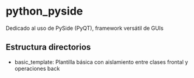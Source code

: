 # python_pyside

Dedicado al uso de PySide (PyQT), framework versátil de GUIs

## Estructura directorios

  - basic_template: Plantilla básica con aislamiento entre clases frontal y operaciones back 